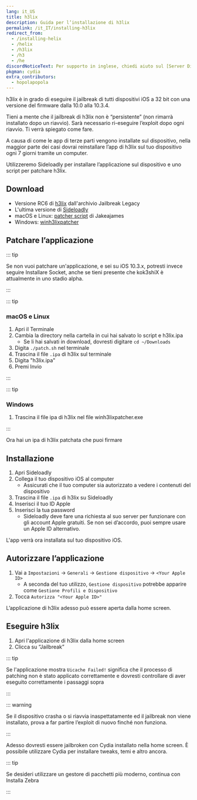```yaml
---
lang: it_US
title: h3lix
description: Guida per l’installazione di h3lix
permalink: /it_IT/installing-h3lix
redirect_from:
  - /installing-helix
  - /helix
  - /h3lix
  - /h3
  - /he
discordNoticeText: Per supporto in inglese, chiedi aiuto sul [Server Discord](https://discord.legacyjailbreak.com/) di r/LegacyJailbreak.
pkgman: cydia
extra_contributors:
  - hopolapopola
---
```


h3lix è in grado di eseguire il jailbreak di tutti dispositivi iOS a 32 bit con una versione del firmware dalla 10.0 alla 10.3.4.

Tieni a mente che il jailbreak di h3lix non è “persistente” (non rimarrà installato dopo un riavvio). Sarà necessario ri-eseguire l’exploit dopo ogni riavvio. Ti verrà spiegato come fare.

A causa di come le app di terze parti vengono installate sul dispositivo, nella maggior parte dei casi dovrai reinstallare l’app di h3lix sul tuo dispositivo ogni 7 giorni tramite un computer.

Utilizzeremo Sideloadly per installare l’applicazione sul dispositivo e uno script per patchare h3lix.

## Download

- Versione RC6 di [h3lix](https://mega.nz/folder/k4FAXCIB#Fk7pxs6ikYzL3YBvAGX5ig/file/UgV1HAJT) dall'archivio Jailbreak Legacy
- L'ultima versione di [Sideloadly](https://sideloadly.io/)
- macOS e Linux: [patcher script](https://gist.github.com/jakeajames/b44d8db345769a7149e97f5e155b3d46) di Jakeajames
- Windows: [winh3lixpatcher](https://github.com/kawaiizenbo/winh3lixpatcher/releases)

## Patchare l’applicazione

::: tip

Se non vuoi patchare un'applicazione, e sei su iOS 10.3.x, potresti invece seguire <router-link to="/installing-socket">Installare Socket</router-link>, anche se tieni presente che kok3shiX è attualmente in uno stadio alpha.

:::

::: tip

### macOS e Linux

1. Apri il Terminale
2. Cambia la directory nella cartella in cui hai salvato lo script e h3lix.ipa
   - Se li hai salvati in download, dovresti digitare `cd ~/Downloads`
3. Digita `./patch.sh` nel terminale
4. Trascina il file `.ipa` di h3lix sul terminale
5. Digita "h3lix.ipa"
6. Premi Invio

:::

::: tip

### Windows

1. Trascina il file ipa di h3lix nel file winh3lixpatcher.exe

:::

Ora hai un ipa di h3lix patchata che puoi firmare

## Installazione

1. Apri Sideloadly
2. Collega il tuo dispositivo iOS al computer
   - Assicurati che il tuo computer sia autorizzato a vedere i contenuti del dispositivo
3. Trascina il file `.ipa` di h3lix su Sideloadly
4. Inserisci il tuo ID Apple
5. Inserisci la tua password
   - Sideloadly deve fare una richiesta al suo server per funzionare con gli account Apple gratuiti. Se non sei d’accordo, puoi sempre usare un Apple ID alternativo.

L'app verrà ora installata sul tuo dispositivo iOS.

## Autorizzare l’applicazione

1. Vai a `Impostazioni` -> `Generali` -> `Gestione dispositivo` -> `<Your Apple ID>`
   - A seconda del tuo utilizzo, `Gestione dispositivo` potrebbe apparire come `Gestione Profili e Dispositivo`
2. Tocca `Autorizza "<Your Apple ID>"`

L’applicazione di h3lix adesso può essere aperta dalla home screen.

## Eseguire h3lix

1. Apri l'applicazione di h3lix dalla home screen
2. Clicca su “Jailbreak”

::: tip

Se l'applicazione mostra `Uicache Failed!` significa che il processo di patching non è stato applicato correttamente e dovresti controllare di aver eseguito correttamente i passaggi sopra

:::

::: warning

Se il dispositivo crasha o si riavvia inaspettatamente ed il jailbreak non viene installato, prova a far partire l’exploit di nuovo finché non funziona.

:::

Adesso dovresti essere jailbroken con Cydia installato nella home screen. È possibile utilizzare Cydia per installare <router-link to="/faq/#what-are-tweaks">tweaks</router-link>, temi e altro ancora.

::: tip

Se desideri utilizzare un gestore di pacchetti più moderno, continua con <router-link to="/installing-zebra">Installa Zebra</router-link>

:::
